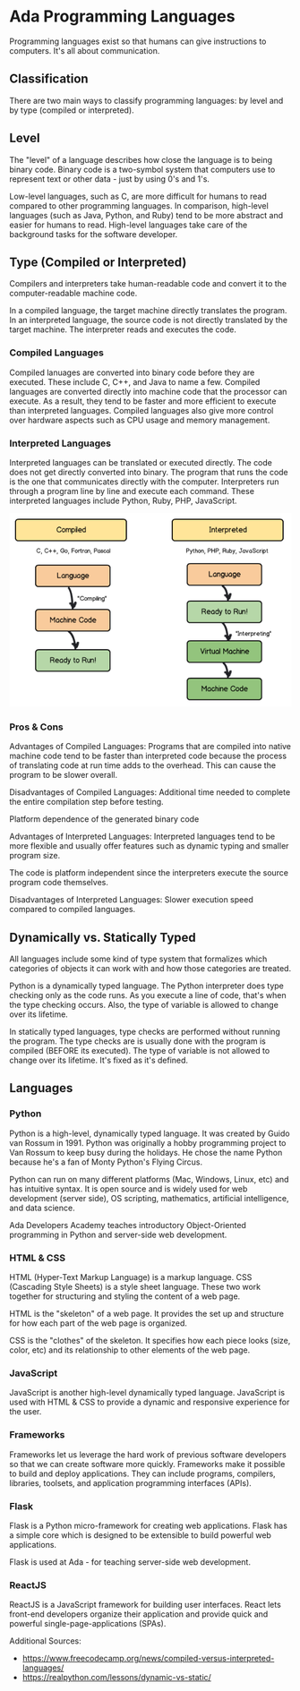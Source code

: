 # Ada Programming Languages

Programming languages exist so that humans can give instructions to computers. It's all about communication. 

## Classification

There are two main ways to classify programming languages: by level and by type (compiled or interpreted).

## Level
The "level" of a language describes how close the language is to being binary code. Binary code is a two-symbol system that computers use to represent text or other data - just by using 0's and 1's. 

Low-level languages, such as C, are more difficult for humans to read compared to other programming languages. In comparison, high-level languages (such as Java, Python, and Ruby) tend to be more abstract and easier for humans to read. High-level languages take care of the background tasks for the software developer. 

## Type (Compiled or Interpreted)

Compilers and interpreters take human-readable code and convert it to the computer-readable machine code. 

In a compiled language, the target machine directly translates the program. In an interpreted language, the source code is not directly translated by the target machine. The interpreter reads and executes the code.
### Compiled Languages
Compiled lanuages are converted into binary code before they are executed. These include C, C++, and Java to name a few.
Compiled languages are converted directly into machine code that the processor can execute. As a result, they tend to be faster and more efficient to execute than interpreted languages. Compiled languages also give more control over hardware aspects such as CPU usage and memory management. 

### Interpreted Languages
Interpreted languages can be translated or executed directly. The code does not get directly converted into binary. The program that runs the code is the one that communicates directly with the computer. Interpreters run through a program line by line and execute each command. These interpreted languages include Python, Ruby, PHP, JavaScript.

![compiled-versus-interpreted](../images/compiled-interpreted.png)
### Pros & Cons

Advantages of Compiled Languages: 
Programs that are compiled into native machine code tend to be faster than interpreted code because the process of translating code at run time adds to the overhead. This can cause the program to be slower overall.

Disadvantages of Compiled Languages:
Additional time needed to complete the entire compilation step before testing.

Platform dependence of the generated binary code


Advantages of Interpreted Languages:
Interpreted languages tend to be more flexible and usually offer features such as dynamic typing and smaller program size. 

The code is platform independent since the interpreters execute the source program code themselves.

Disadvantages of Interpreted Languages:
Slower execution speed compared to compiled languages.
## Dynamically vs. Statically Typed 

All languages include some kind of type system that formalizes which categories of objects it can work with and how those categories are treated. 

Python is a dynamically typed language. The Python interpreter does type checking only as the code runs. As you execute a line of code, that's when the type checking occurs. Also, the type of variable is allowed to change over its lifetime.


In statically typed languages, type checks are performed without running the program. The type checks are is usually done with the program is compiled (BEFORE its executed). The type of variable is not allowed to change over its lifetime. It's fixed as it's defined. 

## Languages
### Python
Python is a high-level, dynamically typed language. It was created by Guido van Rossum in 1991. Python was originally a hobby programming project to Van Rossum to keep busy during the holidays. He chose the name Python because he's a fan of Monty Python's Flying Circus. 

Python can run on many different platforms (Mac, Windows, Linux, etc) and has intuitive syntax. It is open source and is widely used for web development (server side), OS scripting, mathematics, artificial intelligence, and data science. 

Ada Developers Academy teaches introductory Object-Oriented programming in Python and server-side web development.
### HTML & CSS
HTML (Hyper-Text Markup Language) is a markup language. CSS (Cascading Style Sheets) is a style sheet language. These two work together for structuring and styling the content of a web page. 

HTML is the "skeleton" of a web page. It provides the set up and structure for how each part of the web page is organized. 

CSS is the "clothes" of the skeleton. It specifies how each piece looks (size, color, etc) and its relationship to other elements of the web page. 
### JavaScript
JavaScript is another high-level dynamically typed language. JavaScript is used with HTML & CSS to provide a dynamic and responsive experience for the user. 
### Frameworks
Frameworks let us leverage the hard work of previous software developers so that we can create software more quickly. Frameworks make it possible to build and deploy applications. They can include programs, compilers, libraries, toolsets, and application programming interfaces (APIs).

### Flask
Flask is a Python micro-framework for creating web applications. Flask has a simple core which is designed to be extensible to build powerful web applications.

Flask is used at Ada - for teaching server-side web development. 
### ReactJS
ReactJS is a JavaScript framework for building user interfaces. React lets front-end developers organize their application and provide quick and powerful single-page-applications (SPAs). 



Additional Sources:
* https://www.freecodecamp.org/news/compiled-versus-interpreted-languages/
* https://realpython.com/lessons/dynamic-vs-static/